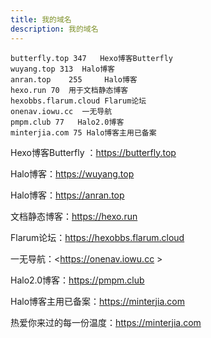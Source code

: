 ```yaml
---
title: 我的域名
description: 我的域名
---
```


```
butterfly.top 347   Hexo博客Butterfly 
wuyang.top 313  Halo博客
anran.top	 255     Halo博客
hexo.run 70  用于文档静态博客
hexobbs.flarum.cloud Flarum论坛
onenav.iowu.cc  一无导航
pmpm.club 77   Halo2.0博客
minterjia.com 75 Halo博客主用已备案
```

Hexo博客Butterfly ：<https://butterfly.top>

Halo博客：<https://wuyang.top>

Halo博客：<https://anran.top>

文档静态博客：<https://hexo.run>

Flarum论坛：<https://hexobbs.flarum.cloud>

一无导航：<https://onenav.iowu.cc >

Halo2.0博客：<https://pmpm.club>

Halo博客主用已备案：<https://minterjia.com>

热爱你来过的每一份温度：<https://minterjia.com>